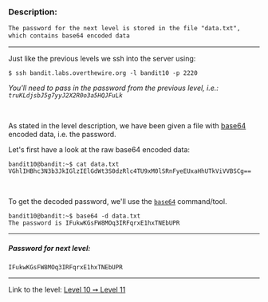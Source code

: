 ### Description:
```txt
The password for the next level is stored in the file "data.txt",
which contains base64 encoded data
```

---


Just like the previous levels we ssh into the server using:
```console
$ ssh bandit.labs.overthewire.org -l bandit10 -p 2220
```

_You'll need to pass in the password from the previous level, i.e.: `truKLdjsbJ5g7yyJ2X2R0o3a5HQJFuLk`_

<br>


As stated in the level description, we have been given a file with [base64](https://en.wikipedia.org/wiki/Base64) encoded data, i.e. the password.

Let's first have a look at the raw base64 encoded data:

```console
bandit10@bandit:~$ cat data.txt
VGhlIHBhc3N3b3JkIGlzIElGdWt3S0dzRlc4TU9xM0lSRnFyeEUxaHhUTkViVVBSCg==
```

<br>

To get the decoded password, we'll use the [`base64`](https://linux.die.net/man/1/base64) command/tool.

```console
bandit10@bandit:~$ base64 -d data.txt
The password is IFukwKGsFW8MOq3IRFqrxE1hxTNEbUPR
```

---

##### Password for next level:
    IFukwKGsFW8MOq3IRFqrxE1hxTNEbUPR

---

Link to the level: [Level 10 ➙ Level 11](https://overthewire.org/wargames/bandit/bandit11.html)
